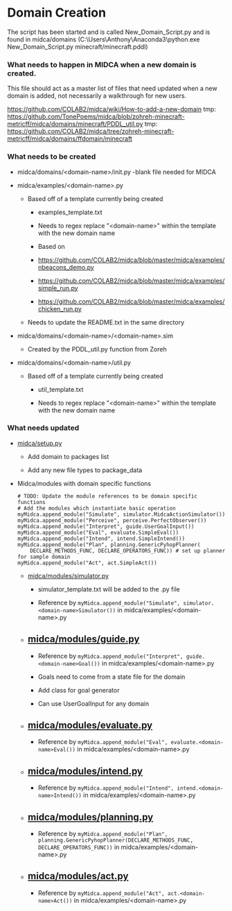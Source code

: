 # Domain Creation

The script has been started and is called New_Domain_Script.py and is found in midca/domains
(C:\Users\Anthony\Anaconda3\python.exe New_Domain_Script.py minecraft/minecraft.pddl)

### What needs to happen in MIDCA when a new domain is created.
This file should act as a master list of files that need updated when a new domain is added, not necessarily a walkthrough for new users.

https://github.com/COLAB2/midca/wiki/How-to-add-a-new-domain
tmp: https://github.com/TonePoems/midca/blob/zohreh-minecraft-metricff/midca/domains/minecraft/PDDL_util.py
tmp: https://github.com/COLAB2/midca/tree/zohreh-minecraft-metricff/midca/domains/ffdomain/minecraft

### What needs to be created
- midca/domains/\<domain-name\>/init.py	
	-blank file needed for MIDCA

- midca/examples/\<domain-name\>.py
	- Based off of a template currently being created
		- examples_template.txt
		
		- Needs to regex replace "\<domain-name\>" within the template with the new domain name
		
		- Based on 
		- https://github.com/COLAB2/midca/blob/master/midca/examples/nbeacons_demo.py
		- https://github.com/COLAB2/midca/blob/master/midca/examples/simple_run.py
		- https://github.com/COLAB2/midca/blob/master/midca/examples/chicken_run.py
	
	- Needs to update the README.txt in the same directory

- midca/domains/\<domain-name\>/\<domain-name\>.sim
	- Created by the PDDL_util.py function from Zoreh

- midca/domains/\<domain-name\>/util.py
	- Based off of a template currently being created
		- util_template.txt
		
		- Needs to regex replace "\<domain-name\>" within the template with the new domain name


### What needs updated
- [midca/setup.py](https://github.com/TonePoems/midca/blob/master/setup.py)
	- Add domain to packages list
	
	- Add any new file types to package_data

- Midca/modules with domain specific functions
	```
	# TODO: Update the module references to be domain specific functions
	# Add the modules which instantiate basic operation
	myMidca.append_module("Simulate", simulator.MidcaActionSimulator())
	myMidca.append_module("Perceive", perceive.PerfectObserver())
	myMidca.append_module("Interpret", guide.UserGoalInput())
	myMidca.append_module("Eval", evaluate.SimpleEval())
	myMidca.append_module("Intend", intend.SimpleIntend())
	myMidca.append_module("Plan", planning.GenericPyhopPlanner(
		DECLARE_METHODS_FUNC, DECLARE_OPERATORS_FUNC)) # set up planner for sample domain
	myMidca.append_module("Act", act.SimpleAct())
	```

	-	[midca/modules/simulator.py](https://github.com/TonePoems/midca/blob/master/midca/modules/simulator.py)
		- simulator_template.txt will be added to the .py file
	
		- Reference by `myMidca.append_module("Simulate", simulator.<domain-name>Simulator())` in midca/examples/\<domain-name\>.py

	-	[midca/modules/guide.py](https://github.com/TonePoems/midca/blob/master/midca/modules/guide.py)
		- 
	
		- Reference by `myMidca.append_module("Interpret", guide.<domain-name>Goal())` in midca/examples/\<domain-name\>.py
		
		- Goals need to come from a state file for the domain

		- Add class for goal generator
		
		- Can use UserGoalInput for any domain

	-	[midca/modules/evaluate.py](https://github.com/TonePoems/midca/blob/master/midca/modules/evaluate.py)
		- 
	
		- Reference by `myMidca.append_module("Eval", evaluate.<domain-name>Eval())` in midca/examples/\<domain-name\>.py

	-	[midca/modules/intend.py](https://github.com/TonePoems/midca/blob/master/midca/modules/intend.py)
		- 
	
		- Reference by `myMidca.append_module("Intend", intend.<domain-name>Intend())` in midca/examples/\<domain-name\>.py

	-	[midca/modules/planning.py](https://github.com/TonePoems/midca/blob/master/midca/modules/planning.py)
		- 
	
		- Reference by `myMidca.append_module("Plan", planning.GenericPyhopPlanner(DECLARE_METHODS_FUNC, DECLARE_OPERATORS_FUNC))` in midca/examples/\<domain-name\>.py

	-	[midca/modules/act.py](https://github.com/TonePoems/midca/blob/master/midca/modules/act.py)
		- 
	
		- Reference by `myMidca.append_module("Act", act.<domain-name>Act())` in midca/examples/\<domain-name\>.py
